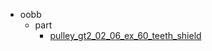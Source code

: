 * oobb
  * part
    * [pulley_gt2_02_06_ex_60_teeth_shield](oobb/part/pulley_gt2_02_06_ex_60_teeth_shield)
